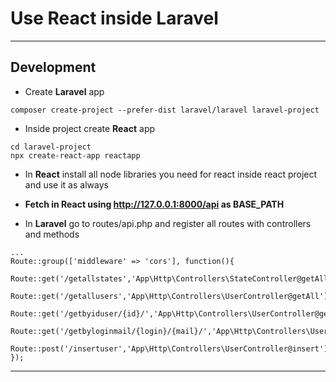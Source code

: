 # Use React inside Laravel

---------------------------------------------------------------------------------------------------------------------------------------------

## Development
- Create **Laravel** app
```
composer create-project --prefer-dist laravel/laravel laravel-project
```

- Inside project create **React** app
```
cd laravel-project
npx create-react-app reactapp
```

- In **React** install all node libraries you need for react inside react project and use it as always

- **Fetch in React using http://127.0.0.1:8000/api as BASE_PATH**

- In **Laravel** go to routes/api.php and register all routes with controllers and methods
```
...
Route::group(['middleware' => 'cors'], function(){
    Route::get('/getallstates','App\Http\Controllers\StateController@getAll');
    Route::get('/getallusers','App\Http\Controllers\UserController@getAll');
    Route::get('/getbyiduser/{id}/','App\Http\Controllers\UserController@getById');
    Route::get('/getbyloginmail/{login}/{mail}/','App\Http\Controllers\UserController@getByLoginMail');
    Route::post('/insertuser','App\Http\Controllers\UserController@insert');
});
```


---------------------------------------------------------------------------------------------------------------------------------------------